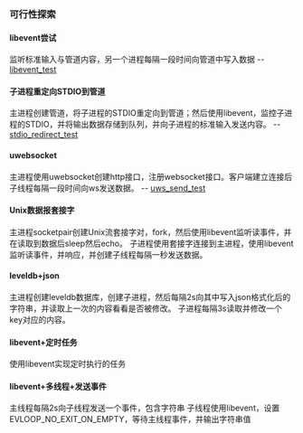 
### 可行性探索

#### libevent尝试

监听标准输入与管道内容，另一个进程每隔一段时间向管道中写入数据 -- [libevent_test](libevent_test/main.c)

#### 子进程重定向STDIO到管道
 
主进程创建管道，将子进程的STDIO重定向到管道；然后使用libevent，监控子进程的STDIO，并将输出数据存储到队列，并向子进程的标准输入发送内容。 -- [stdio_redirect_test](stdio_redirect_test/main.c)

#### uwebsocket

主进程使用uwebsocket创建http接口，注册websocket接口。客户端建立连接后子线程每隔一段时间向ws发送数据。 -- [uws_send_test](uws_send_test/main.cpp)

#### Unix数据报套接字

主进程socketpair创建Unix流套接字对，fork，然后使用libevent监听读事件，并在读取到数据后sleep然后echo。
子进程使用套接字连接到主进程，使用libevent监听读事件，并响应，并创建子线程每隔一秒发送数据。

#### leveldb+json

主进程创建leveldb数据库，创建子进程，然后每隔2s向其中写入json格式化后的字符串，并读取上一次的内容看看是否被修改。
子进程每隔3s读取并修改一个key对应的内容。

#### libevent+定时任务

使用libevent实现定时执行的任务

#### libevent+多线程+发送事件

主线程每隔2s向子线程发送一个事件，包含字符串
子线程使用libevent，设置EVLOOP_NO_EXIT_ON_EMPTY，等待主线程事件，并输出字符串值
